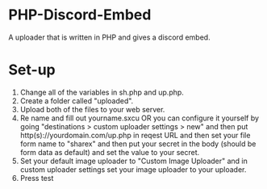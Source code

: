 # PHP-Discord-Embed
A uploader that is written in PHP and gives a discord embed.
# Set-up
1. Change all of the variables in sh.php and up.php.
2. Create a folder called "uploaded".
3. Upload both of the files to your web server.
4. Re name and fill out yourname.sxcu OR you can configure it yourself by going "destinations > custom uploader settings > new" and then put http(s)://yourdomain.com/up.php in reqest URL and then set your file form name to "sharex" and then put your secret in the body (should be form data as default) and set the value to your secret.
5. Set your default image uploader to "Custom Image Uploader" and in custom uploader settings set your image uploader to your uploader.
6. Press test

